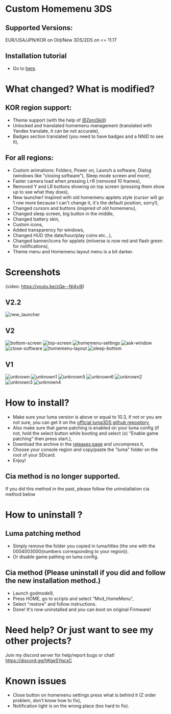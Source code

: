 # Custom Homemenu 3DS

## Supported Versions:
EUR/USA/JPN/KOR on Old/New 3DS/2DS on <= 11.17

## Installation tutorial
* Go to [here](https://github.com/cooolgamer/Custom-Homemenu-3DS/blob/main/README.md#how-to-install).

# What changed? What is modified?
## KOR region support:
* Theme support (with the help of [@ZeroSkill](https://github.com/ZeroSkill1))
* Unlocked and translated homemenu management (translated with Yandex translate, it can be not accurate),
* Badges section translated (you need to have badges and a NNID to see it),


## For all regions:
* Custom animations: Folders, Power on, Launch a software, Dialog (windows like "closing software"), Sleep mode screen and more!,
* Faster camera load when pressing L+R (removed 10 frames),
* Removed Y and LR buttons showing on top screen (pressing them show up to see what they does),
* New launcher! Inspired with old homemenu applets style (cursor will go 1 row more because I can't change it, it's the default position, sorry!),
* Changed cursors and buttons (inspired of old homemenu),
* Changed sleep screen, big button in the middle,
* Changed battery skin,
* Custom icons,
* Added transparency for windows,
* Changed HUD (the date/hour/play coins etc...),
* Changed banner/icons for applets (miiverse is now red and flash green for notifications),
* Theme menu and Homemenu layout menu is a bit darker.

# Screenshots
(video: https://youtu.be/zQe--Ni4vi8)
## V2.2
![new_launcher](/new_launcher.png?raw=true "New launcher!")
## V2
![bottom-screen](/bottom-screen.png?raw=true "Launcher")
![top-screen](/top-screen.png?raw=true "Top screen")
![homemenu-settings](/homemenu-settings.png?raw=true "Homemenu Settings")
![ask-window](/ask-window.png?raw=true "Ask Window")
![close-software](/close-software.png?raw=true "Close software Window")
![homemenu-layout](/homemenu-layout.png?raw=true "homemenu layout")
![sleep-bottom](/sleep-bottom.png?raw=true "Sleep Bottom Screen")
## V1
![unknown](/unknown.png?raw=true "Red miiverse and custom HUD")
![unknown1](/unknown1.png?raw=true "transparency window")
![unknown5](/unknown5.png?raw=true "transparency window with one button")
![unknown6](/unknown6.png?raw=true "transparency window with two button")
![unknown2](/unknown2.png?raw=true "transparency menu")
![unknown3](/unknown3.png?raw=true "custom icons")
![unknown4](/unknown4.png?raw=true "custom homemenu layout")

# How to install?
* Make sure your luma version is above or equal to 10.3, if not or you are not sure, you can get it on the [official luma3DS github repository](https://github.com/LumaTeam/Luma3DS/releases),
* Also make sure that game patching is enabled on your luma config (if not, hold the select button while booting and select (x) "Enable game patching" then press start.),
* Download the archive in the [releases page](https://github.com/cooolgamer/Custom-Homemenu-3DS/releases) and uncompress it,
* Choose your console region and copy/paste the "luma" folder on the root of your SDcard.
* Enjoy!   
## Cia method is no longer supported.
If you did this method in the past, please follow the uninstallation cia method below

# How to uninstall ?
## Luma patching method
* Simply remove the folder you copied in luma/titles (the one with the 0004003000(numbers corresponding to your region)).
* Or disable game pathing on luma config.
## Cia method (Please uninstall if you did and follow the new installation method.)
* Launch godmode9,
* Press HOME, go to scripts and select "Mod_HomeMenu",
* Select "restore" and follow instructions.
* Done! It's now uninstalled and you can boot on original Firmware!

# Need help? Or just want to see my other projects?
Join my discord server for help/report bugs or chat! https://discord.gg/hKgeSYqcsC

# Known issues
* Close button on homemenu settings press what is behind it (Z order problem, don't know how to fix),
* Notification light is on the wrong place (too hard to fix).
